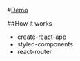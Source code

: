 
#[Demo](https://funbox-cat-task.herokuapp.com/)

##How it works
- create-react-app
- styled-components
- react-router

